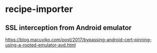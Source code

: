 # recipe-importer

## SSL interception from Android emulator
https://blog.macuyiko.com/post/2017/bypassing-android-cert-pinning-using-a-rooted-emulator-avd.html
